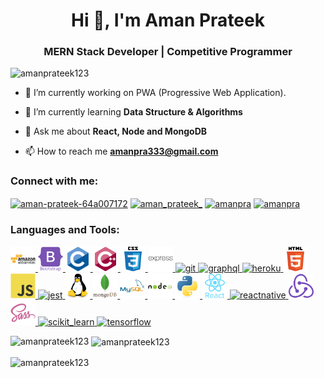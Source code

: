 <h1 align="center">Hi 👋, I'm Aman Prateek</h1>
<h3 align="center">MERN Stack Developer | Competitive Programmer</h3>

<p align="left"> <img src="https://komarev.com/ghpvc/?username=amanprateek123&label=Profile%20views&color=0e75b6&style=flat" alt="amanprateek123" /> </p>

- 🔭 I’m currently working on PWA (Progressive Web Application).

- 🌱 I’m currently learning **Data Structure & Algorithms**

- 💬 Ask me about **React, Node and MongoDB**

- 📫 How to reach me **amanpra333@gmail.com**

<h3 align="left">Connect with me:</h3>
<p align="left">
<a href="https://linkedin.com/in/aman-prateek-64a007172" target="blank"><img align="center" src="https://cdn.jsdelivr.net/npm/simple-icons@3.0.1/icons/linkedin.svg" alt="aman-prateek-64a007172" height="30" width="40" /></a>
<a href="https://instagram.com/aman_prateek_" target="blank"><img align="center" src="https://cdn.jsdelivr.net/npm/simple-icons@3.0.1/icons/instagram.svg" alt="aman_prateek_" height="30" width="40" /></a>
<a href="https://www.codechef.com/users/amanpra" target="blank"><img align="center" src="https://cdn.jsdelivr.net/npm/simple-icons@3.1.0/icons/codechef.svg" alt="amanpra" height="30" width="40" /></a>
<a href="https://codeforces.com/profile/amanpra" target="blank"><img align="center" src="https://cdn.jsdelivr.net/npm/simple-icons@3.0.1/icons/codeforces.svg" alt="amanpra" height="30" width="40" /></a>
</p>

<h3 align="left">Languages and Tools:</h3>
<p align="left"> <a href="https://aws.amazon.com" target="_blank"> <img src="https://raw.githubusercontent.com/devicons/devicon/master/icons/amazonwebservices/amazonwebservices-original-wordmark.svg" alt="aws" width="40" height="40"/> </a> <a href="https://getbootstrap.com" target="_blank"> <img src="https://raw.githubusercontent.com/devicons/devicon/master/icons/bootstrap/bootstrap-plain-wordmark.svg" alt="bootstrap" width="40" height="40"/> </a> <a href="https://www.cprogramming.com/" target="_blank"> <img src="https://raw.githubusercontent.com/devicons/devicon/master/icons/c/c-original.svg" alt="c" width="40" height="40"/> </a> <a href="https://www.w3schools.com/cpp/" target="_blank"> <img src="https://raw.githubusercontent.com/devicons/devicon/master/icons/cplusplus/cplusplus-original.svg" alt="cplusplus" width="40" height="40"/> </a> <a href="https://www.w3schools.com/css/" target="_blank"> <img src="https://raw.githubusercontent.com/devicons/devicon/master/icons/css3/css3-original-wordmark.svg" alt="css3" width="40" height="40"/> </a> <a href="https://expressjs.com" target="_blank"> <img src="https://raw.githubusercontent.com/devicons/devicon/master/icons/express/express-original-wordmark.svg" alt="express" width="40" height="40"/> </a> <a href="https://git-scm.com/" target="_blank"> <img src="https://www.vectorlogo.zone/logos/git-scm/git-scm-icon.svg" alt="git" width="40" height="40"/> </a> <a href="https://graphql.org" target="_blank"> <img src="https://www.vectorlogo.zone/logos/graphql/graphql-icon.svg" alt="graphql" width="40" height="40"/> </a> <a href="https://heroku.com" target="_blank"> <img src="https://www.vectorlogo.zone/logos/heroku/heroku-icon.svg" alt="heroku" width="40" height="40"/> </a> <a href="https://www.w3.org/html/" target="_blank"> <img src="https://raw.githubusercontent.com/devicons/devicon/master/icons/html5/html5-original-wordmark.svg" alt="html5" width="40" height="40"/> </a> <a href="https://developer.mozilla.org/en-US/docs/Web/JavaScript" target="_blank"> <img src="https://raw.githubusercontent.com/devicons/devicon/master/icons/javascript/javascript-original.svg" alt="javascript" width="40" height="40"/> </a> <a href="https://jestjs.io" target="_blank"> <img src="https://www.vectorlogo.zone/logos/jestjsio/jestjsio-icon.svg" alt="jest" width="40" height="40"/> </a> <a href="https://www.linux.org/" target="_blank"> <img src="https://raw.githubusercontent.com/devicons/devicon/master/icons/linux/linux-original.svg" alt="linux" width="40" height="40"/> </a> <a href="https://www.mongodb.com/" target="_blank"> <img src="https://raw.githubusercontent.com/devicons/devicon/master/icons/mongodb/mongodb-original-wordmark.svg" alt="mongodb" width="40" height="40"/> </a> <a href="https://www.mysql.com/" target="_blank"> <img src="https://raw.githubusercontent.com/devicons/devicon/master/icons/mysql/mysql-original-wordmark.svg" alt="mysql" width="40" height="40"/> </a> <a href="https://nodejs.org" target="_blank"> <img src="https://raw.githubusercontent.com/devicons/devicon/master/icons/nodejs/nodejs-original-wordmark.svg" alt="nodejs" width="40" height="40"/> </a> <a href="https://www.python.org" target="_blank"> <img src="https://raw.githubusercontent.com/devicons/devicon/master/icons/python/python-original.svg" alt="python" width="40" height="40"/> </a> <a href="https://reactjs.org/" target="_blank"> <img src="https://raw.githubusercontent.com/devicons/devicon/master/icons/react/react-original-wordmark.svg" alt="react" width="40" height="40"/> </a> <a href="https://reactnative.dev/" target="_blank"> <img src="https://reactnative.dev/img/header_logo.svg" alt="reactnative" width="40" height="40"/> </a> <a href="https://redux.js.org" target="_blank"> <img src="https://raw.githubusercontent.com/devicons/devicon/master/icons/redux/redux-original.svg" alt="redux" width="40" height="40"/> </a> <a href="https://sass-lang.com" target="_blank"> <img src="https://raw.githubusercontent.com/devicons/devicon/master/icons/sass/sass-original.svg" alt="sass" width="40" height="40"/> </a> <a href="https://scikit-learn.org/" target="_blank"> <img src="https://upload.wikimedia.org/wikipedia/commons/0/05/Scikit_learn_logo_small.svg" alt="scikit_learn" width="40" height="40"/> </a> <a href="https://www.tensorflow.org" target="_blank"> <img src="https://www.vectorlogo.zone/logos/tensorflow/tensorflow-icon.svg" alt="tensorflow" width="40" height="40"/> </a> </p>

<p><img align="left" src="https://github-readme-stats.vercel.app/api/top-langs?username=amanprateek123&show_icons=true&locale=en&layout=compact" alt="amanprateek123" /></p>

<p>&nbsp;<img align="center" src="https://github-readme-stats.vercel.app/api?username=amanprateek123&show_icons=true&locale=en" alt="amanprateek123" /></p>

<p><img align="center" src="https://github-readme-streak-stats.herokuapp.com/?user=amanprateek123&" alt="amanprateek123" /></p>
